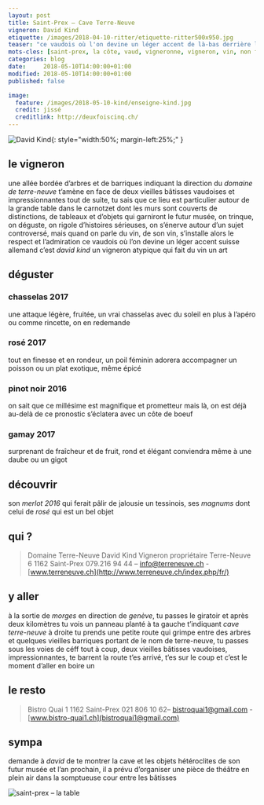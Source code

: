 ```yaml
---
layout: post
title: Saint-Prex — Cave Terre-Neuve
vigneron: David Kind
etiquette: /images/2018-04-10-ritter/etiquette-ritter500x950.jpg
teaser: "ce vaudois où l'on devine un léger accent de là-bas derrière les röstis c'est david kind un vigneron atypique qui fait du vin un art"
mots-cles: [saint-prex, la côte, vaud, vigneronne, vigneron, vin, non filtré, cépage, cave, bouteille, terroir, degustation]
categories: blog
date:     2018-05-10T14:00:00+01:00
modified: 2018-05-10T14:00:00+01:00
published: false

image:
  feature: /images/2018-05-10-kind/enseigne-kind.jpg
  credit: jissé
  creditlink: http://deuxfoiscinq.ch/
---
```


![David Kind][i1]{: style="width:50%; margin-left:25%;" }

[i1]: ../../images/2018-05-10-kind/vigneron-kind2.jpg

## le vigneron
une allée bordée d’arbres et de barriques indiquant la direction du *domaine de terre-neuve* t’amène en face de deux vieilles bâtisses vaudoises et impressionnantes
tout de suite, tu sais que ce lieu est particulier
autour de la grande table dans le carnotzet dont les murs sont couverts de distinctions, de tableaux et d’objets qui garniront le futur musée, on trinque, on déguste, on rigole d’histoires sérieuses, on s’énerve autour d’un sujet controversé, mais quand on parle du vin, de son vin, s’installe alors le respect et l’admiration
ce vaudois où l’on devine un léger accent suisse allemand c’est *david kind* un vigneron atypique qui fait du vin un art

## déguster
### chasselas 2017
une attaque légère, fruitée, un vrai chasselas avec du soleil en plus
à l’apéro ou comme rincette, on en redemande

### rosé 2017
tout en finesse et en rondeur, un poil féminin
adorera accompagner un poisson ou un plat exotique, même épicé

### pinot noir 2016
on sait que ce millésime est magnifique et prometteur
mais là, on est déjà au-delà de ce pronostic
s’éclatera avec un côte de boeuf

### gamay 2017
surprenant de fraîcheur et de fruit, rond et élégant
conviendra même à une daube ou un gigot


## découvrir
son *merlot 2016* qui ferait pâlir de jalousie un tessinois, ses *magnums* dont celui de *rosé* qui est un bel objet

## qui ?
> Domaine Terre-Neuve
> David Kind
> Vigneron propriétaire
> Terre-Neuve 6
> 1162 Saint-Prex
> 079.216 94 44 – [info@terreneuve.ch](mailto:info@terreneuve.ch]) - [www.terreneuve.ch](http://www.terreneuve.ch/index.php/fr/)

## y aller
à la sortie de *morges* en direction de *genève*, tu passes le giratoir et après deux kilomètres tu vois un panneau planté à ta gauche t’indiquant *cave terre-neuve* à droite
tu prends une petite route qui grimpe entre des arbres et quelques vieilles barriques
portant de le nom de terre-neuve, tu passes sous les voies de céff
tout à coup, deux vieilles bâtisses vaudoises, impressionnantes, te barrent la route
t’es arrivé, t’es sur le coup et c’est le moment d’aller en boire un

## le resto
> Bistro Quai 1
> 1162 Saint-Prex
> 021 806 10 62– [bistroquai1@gmail.com](mailto:bistroquai1@gmail.com) - [www.bistro-quai1.ch](bistroquai1@gmail.com)

## sympa
demande à *david* de te montrer la cave et les objets hétéroclites de son futur musée
et l’an prochain, il a prévu d’organiser une pièce de théâtre en plein air dans la somptueuse cour entre les bâtisses

![saint-prex – la table][i2]

[i2]: ../../images/2018-05-10-kind/table-kind3.jpg
